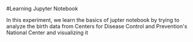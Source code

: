 #Learning Jupyter Notebook

In this experiment, we learn the basics of jupter notebook by trying to analyze the birth data from Centers for Disease Control and Prevention's National Center and visualizing it
